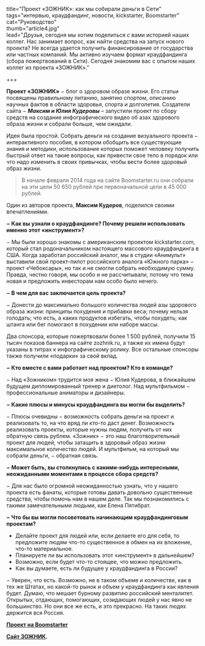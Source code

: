 title="Проект «ЗОЖНИК»: как мы собирали деньги в Сети"  
tags="интервью, краудфандинг, новости, kickstarter, Boomstarter"  
cat="Руководство"  
thumb="article4.jpg"  
lead="Друзья, сегодня мы хотим поделиться с вами историей наших коллег. Нас занимает вопрос, как найти средства на запуск нового проекта? Не всегда удается получить финансирование от государства или частных компаний. Мы активно изучаем формат краудфандинга (сбора пожертвований в Сети). Сегодня знакомим вас с опытом наших коллег из проекта «ЗОЖНИК»."  

+++

**Проект «ЗОЖНИК»** − блог о здоровом образе жизни. Его статьи посвящены правильному питанию, занятию спортом, описанию научных фактов в области здоровья, спорта и долголетия. Создатели сайта − <em><strong>Максим и Юлия Кудеровы</strong></em> – запустили проект по сбору средств на создание инфографического видео об азах здорового образа жизни и собрали больше, чем ожидали.

Идея была простой. Собрать деньги на создание визуального проекта − интерактивного пособия, в котором обобщить все существующие знания и методики, использование которых поможет человеку получить быстрый ответ на такие вопросы, как привести свое тело в порядок или что надо изменить в своих привычках, чтобы вести более здоровый образ жизни.

> В начале февраля 2014 года на сайте Boomstarter.ru они собрали на эти цели 50 650 рублей при первоначальной цели в 45 000 рублей.

Один из авторов проекта, **Максим Кудеров**, поделился своими впечатлениями.

**− Как вы узнали о краудфандинге? Почему решили использовать именно этот «инструмент»?**

− Мы были хорошо знакомы с американским проектом kickstarter.com, который стал родоначальником настоящего массового краудфандинга в США. Когда заработал российский аналог, мы в студии «Анимульт» выставили свой проект-пилот российского аналога «Южного парка» − проект «Чебоксары», но так и не смогли собрать необходимую сумму. Правда, честно говоря, мы особо и не рассчитывали, потому что тема новая и предложить инвесторам нам особо было нечего.

**− В чем для вас заключается цель проекта?**

− Донести до максимально большого количества людей азы здорового образа жизни: принципы похудения и прибавки веса; почему нельзя голодать; что есть, а каких продуктов избегать, чтобы похудеть; как штанга или бег помогают в похудении или наборе массы.

Два спонсора, которые пожертвовали более 1 500 рублей, получили 15 тысяч показов баннера на сайте zozhnik.ru, а также их имена будут указаны в титрах к инфографическому ролику. Все остальные спонсоры также получили «подарки» за свой вклад.

**− Кто вместе с вами работает над проектом? Кто в команде?**

− Над «Зожником» трудится моя жена − Юлия Кудерова, в ближайшем будущем дипломированный тренер и диетолог. Над мультфильмом − профессиональные аниматоры и дизайнеры.

**− Какие плюсы и минусы краудфандинга вы могли бы выделить?**

− Плюсы очевидны − возможность собрать деньги на проект и реализовать то, на что вряд ли кто-то даст денег. Возможность реализовать проекты, которые нужны людям, получить от них обратную связь рублем. «Зожник» − это наш благотворительный проект для людей, чтобы затащить в здоровый образ жизни максимальное количество людей. И мультфильм, на который мы собрали деньги, − обратная связь.

**− Может быть, вы столкнулись с какими-нибудь интересными, неожиданными моментами в процессе сбора средств?**

− Для нас было огромной неожиданностью узнать, что у нашего проекта есть фанаты, которые готовы давать довольно существенные средства, чтобы помочь нам в нашем деле. Так мы познакомились с такими замечательными людьми, как Елена Пятибрат.

**− Что бы вы могли посоветовать начинающим краудфандинговым проектам?**
* Делайте проект для людей или, если делаете его для себя, то предложите людям что-то существенное в обмен на их вложение, что-то материальное.
* Планируете ли вы использовать этот «инструмент» в дальнейшем?
* Возможно, если будет что-то стоящее, что можно предложить.
* Как вы думаете, есть ли будущее у краудфандинга в России?


− Уверен, что есть. Возможно, не в таком объеме и количестве, как в тех же Штатах, но какой-то рынок и объем у краудфандинга как явления будет. Думаю, что мешает бурному развитию российский менталитет. Открытых, отдающих, помогающих, созидающих людей у нас явно не большинство. Но они все же есть, и это прекрасно. На таких людях держится вся Россия.

**<a href="https://boomstarter.ru/projects/87460/infograficheskiy_rolik_o_tom_kak_privesti_telo_v_poryadok" target="_blank" rel="noopener">Проект на Boomstarter</a>**

**<a href="https://www.zozhnik.ru/" target="_blank" rel="noopener">Сайт ЗОЖНИК</a>.**
